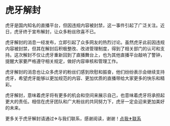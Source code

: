 # 虎牙解封

虎牙是国内知名的直播平台，但因违规内容被封禁，这一事件引起了广泛关注。近日，虎牙终于宣布解封，让众多粉丝欣喜不已。

虎牙解封的消息一经发布，立即引起了众多网友的热烈讨论。虽然虎牙此前因违规内容被封禁，但其在解封后积极整改、改进管理制度，得到了相关部门的认可和支持。这次解封不仅让虎牙重新回到了直播舞台上，也为其他直播平台敲响了警钟，提醒大家要严格遵守相关规定，做好内容审核和管理工作。

虎牙解封的消息也让众多虎牙的粉丝们感到欣慰和振奋，他们纷纷表示会继续支持虎牙，希望虎牙能够以更加规范的内容、更加优质的直播带给大家更多的快乐和精彩。

虎牙解封，意味着虎牙将有更多的机会和空间来展示自己，也意味着虎牙将承担起更大的责任。相信在虎牙团队和广大粉丝的共同努力下，虎牙一定会迎来更加美好的未来。

更多关于虎牙解封请通过✈与我们联系，感谢阅读，谢谢！[点我✈联系](https://1.k02.cc)